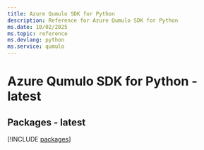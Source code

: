 ```yaml
---
title: Azure Qumulo SDK for Python
description: Reference for Azure Qumulo SDK for Python
ms.date: 10/02/2025
ms.topic: reference
ms.devlang: python
ms.service: qumulo
---
```

# Azure Qumulo SDK for Python - latest
## Packages - latest
[!INCLUDE [packages](qumulo-index.md)]